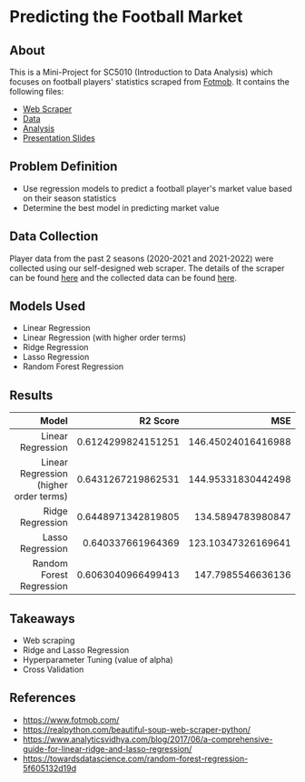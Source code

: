 # Predicting the Football Market 

## About

This is a Mini-Project for SC5010 (Introduction to Data Analysis) which focuses on football players' statistics scraped from [Fotmob](https://www.fotmob.com/). It contains the following files:

- [Web Scraper](https://github.com/nchin212/fotmob_analysis/blob/main/fotmob_scraper.ipynb)
- [Data](https://github.com/nchin212/fotmob_analysis/blob/main/playerdata.xlsx)
- [Analysis](https://github.com/nchin212/fotmob_analysis/blob/main/fotmob_analysis.ipynb)
- [Presentation Slides](https://github.com/nchin212/fotmob_analysis/blob/main/presentation_slides.pdf)

## Problem Definition

- Use regression models to predict a football player's market value based on their season statistics
- Determine the best model in predicting market value

## Data Collection

Player data from the past 2 seasons (2020-2021 and 2021-2022) were collected using our self-designed web scraper. The details of the scraper can be found [here](https://github.com/nchin212/fotmob_analysis/blob/main/fotmob_scraper.ipynb) and the collected data can be found [here](https://github.com/nchin212/fotmob_analysis/blob/main/playerdata.xlsx).

## Models Used

- Linear Regression
- Linear Regression (with higher order terms)
- Ridge Regression
- Lasso Regression
- Random Forest Regression

## Results

| Model 					                         |     R2 Score 		       |  MSE                 |
|-----------------------------------------:|------------------------:|---------------------:|
| Linear Regression 			                 |     0.6124299824151251  | 146.45024016416988   |
| Linear Regression (higher order terms) 	 |     0.6431267219862531  | 144.95331830442498   |
| Ridge Regression 			                   |     0.6448971342819805  | 134.5894783980847    |
| Lasso Regression 			                   |     0.640337661964369 	 | 123.10347326169641   |
| Random Forest Regression 		             |     0.6063040966499413  | 147.7985546636136    |


## Takeaways

- Web scraping
- Ridge and Lasso Regression
- Hyperparameter Tuning (value of alpha)
- Cross Validation

## References

- https://www.fotmob.com/
- https://realpython.com/beautiful-soup-web-scraper-python/
- https://www.analyticsvidhya.com/blog/2017/06/a-comprehensive-guide-for-linear-ridge-and-lasso-regression/
- https://towardsdatascience.com/random-forest-regression-5f605132d19d
